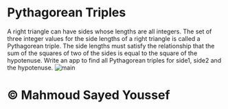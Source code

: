 # Pythagorean Triples
 A right triangle can have sides whose lengths are all integers. The set of three integer values for the side lengths of a right triangle is called a Pythagorean triple. The side lengths must satisfy the relationship that the sum of the squares of two of the sides is equal to the square of the hypotenuse. Write an app to find all Pythagorean triples for side1, side2 and the hypotenuse.
![main](https://user-images.githubusercontent.com/59246305/142015634-13dc425d-f7df-400c-bbf2-e5794b1b13b1.png)

 
# © Mahmoud Sayed Youssef
